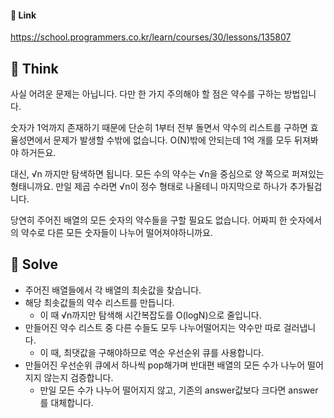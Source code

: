 #### 🔗 Link

https://school.programmers.co.kr/learn/courses/30/lessons/135807

## 🤔 Think
 사실 어려운 문제는 아닙니다. 다만 한 가지 주의해야 할 점은 약수를 구하는 방법입니다.

 숫자가 1억까지 존재하기 때문에 단순히 1부터 전부 돌면서 약수의 리스트를 구하면 효율성면에서 문제가 발생할 수밖에 없습니다. O(N)밖에 안되는데 1억 개를 모두 뒤져봐야 하거든요.

 대신, √n 까지만 탐색하면 됩니다. 모든 수의 약수는 √n을 중심으로 양 쪽으로 퍼져있는 형태니까요. 만일 제곱 수라면 √n이 정수 형태로 나올테니 마지막으로 하나가 추가될겁니다.

 당연히 주어진 배열의 모든 숫자의 약수들을 구할 필요도 없습니다. 어짜피 한 숫자에서의 약수로 다른 모든 숫자들이 나누어 떨어져야하니까요.

## 🔎 Solve
- 주어진 배열들에서 각 배열의 최솟값을 찾습니다.
- 해당 최솟값들의 약수 리스트를 만듭니다.
  - 이 때 √n까지만 탐색해 시간복잡도를 O(logN)으로 줄입니다.
- 만들어진 약수 리스트 중 다른 수들도 모두 나누어떨어지는 약수만 따로 걸러냅니다.
  - 이 때, 최댓값을 구해야하므로 역순 우선순위 큐를 사용합니다.
- 만들어진 우선순위 큐에서 하나씩 pop해가며 반대편 배열의 모든 수가 나누어 떨어지지 않는지 검증합니다.
  - 만일 모든 수가 나누어 떨어지지 않고, 기존의 answer값보다 크다면 answer를 대체합니다.
